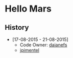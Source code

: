 # Hello Mars

## History
- [17-08-2015 - 21-08-2015]
  * Code Owner: [daianefs](http://github.com.br/daiane.freira)
  * [jpimentel](http://github.com.br/jeanpimentel)
